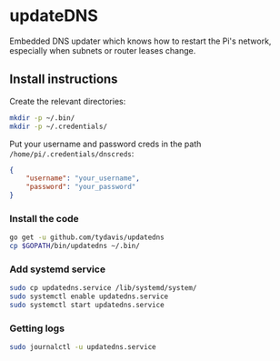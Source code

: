 # updateDNS

Embedded DNS updater which knows how to restart the Pi's network, especially
when subnets or router leases change.

## Install instructions

Create the relevant directories:

```bash
mkdir -p ~/.bin/
mkdir -p ~/.credentials/
```

Put your username and password creds in the path `/home/pi/.credentials/dnscreds`:

```json
{
    "username": "your_username",
    "password": "your_password"
}
```

### Install the code

```bash
go get -u github.com/tydavis/updatedns
cp $GOPATH/bin/updatedns ~/.bin/
```

### Add systemd service

```bash
sudo cp updatedns.service /lib/systemd/system/
sudo systemctl enable updatedns.service
sudo systemctl start updatedns.service
```

### Getting logs

```bash
sudo journalctl -u updatedns.service
```
